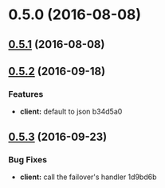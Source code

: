 <a name="0.5.0"></a>
# 0.5.0 (2016-08-08)




<a name="0.5.1"></a>
## [0.5.1](//compare/0.5.0...v0.5.1) (2016-08-08)




<a name="0.5.2"></a>
## [0.5.2](//compare/0.5.1...v0.5.2) (2016-09-18)


### Features

* **client:** default to json b34d5a0



<a name="0.5.3"></a>
## [0.5.3](//compare/0.5.2...v0.5.3) (2016-09-23)


### Bug Fixes

* **client:** call the failover's handler 1d9bd6b



